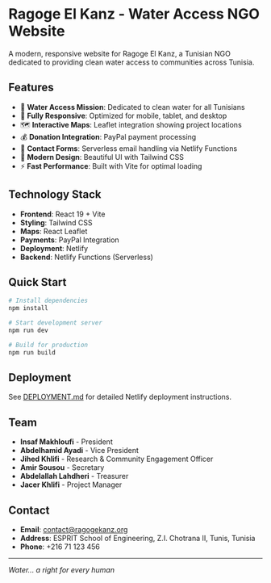 # Ragoge El Kanz - Water Access NGO Website

A modern, responsive website for Ragoge El Kanz, a Tunisian NGO dedicated to providing clean water access to communities across Tunisia.

## Features

- 🌊 **Water Access Mission**: Dedicated to clean water for all Tunisians
- 📱 **Fully Responsive**: Optimized for mobile, tablet, and desktop
- 🗺️ **Interactive Maps**: Leaflet integration showing project locations
- 💰 **Donation Integration**: PayPal payment processing
- 📧 **Contact Forms**: Serverless email handling via Netlify Functions
- 🎨 **Modern Design**: Beautiful UI with Tailwind CSS
- ⚡ **Fast Performance**: Built with Vite for optimal loading

## Technology Stack

- **Frontend**: React 19 + Vite
- **Styling**: Tailwind CSS
- **Maps**: React Leaflet
- **Payments**: PayPal Integration
- **Deployment**: Netlify
- **Backend**: Netlify Functions (Serverless)

## Quick Start

```bash
# Install dependencies
npm install

# Start development server
npm run dev

# Build for production
npm run build
```

## Deployment

See [DEPLOYMENT.md](./DEPLOYMENT.md) for detailed Netlify deployment instructions.

## Team

- **Insaf Makhloufi** - President
- **Abdelhamid Ayadi** - Vice President  
- **Jihed Khlifi** - Research & Community Engagement Officer
- **Amir Sousou** - Secretary
- **Abdelallah Lahdheri** - Treasurer
- **Jacer Khlifi** - Project Manager

## Contact

- **Email**: contact@ragogekanz.org
- **Address**: ESPRIT School of Engineering, Z.I. Chotrana II, Tunis, Tunisia
- **Phone**: +216 71 123 456

---

*Water... a right for every human*